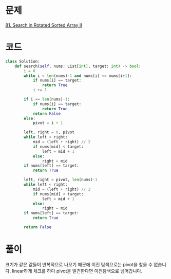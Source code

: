 # 문제

[81. Search in Rotated Sorted Array II](https://leetcode.com/problems/search-in-rotated-sorted-array-ii/description/)

# 코드

```py
class Solution:
    def search(self, nums: List[int], target: int) -> bool:
        i = 0
        while i < len(nums)-1 and nums[i] <= nums[i+1]:
            if nums[i] == target:
                return True
            i += 1

        if i == len(nums)-1:
            if nums[i] == target:
                return True
            return False
        else:
            pivot = i + 1

        left, right = 0, pivot
        while left < right:
            mid = (left + right) // 2
            if nums[mid] < target:
                left = mid + 1
            else:
                right = mid
        if nums[left] == target:
            return True

        left, right = pivot, len(nums)-1
        while left < right:
            mid = (left + right) // 2
            if nums[mid] < target:
                left = mid + 1
            else:
                right = mid
        if nums[left] == target:
            return True

        return False
```

# 풀이

크기가 같은 값들이 반복적으로 나오기 때문에 이진 탐색으로는 pivot을 찾을 수 없습니다. linear하게 체크를 하다 pivot을 발견한다면 이진탐색으로 넘어갑니다.
